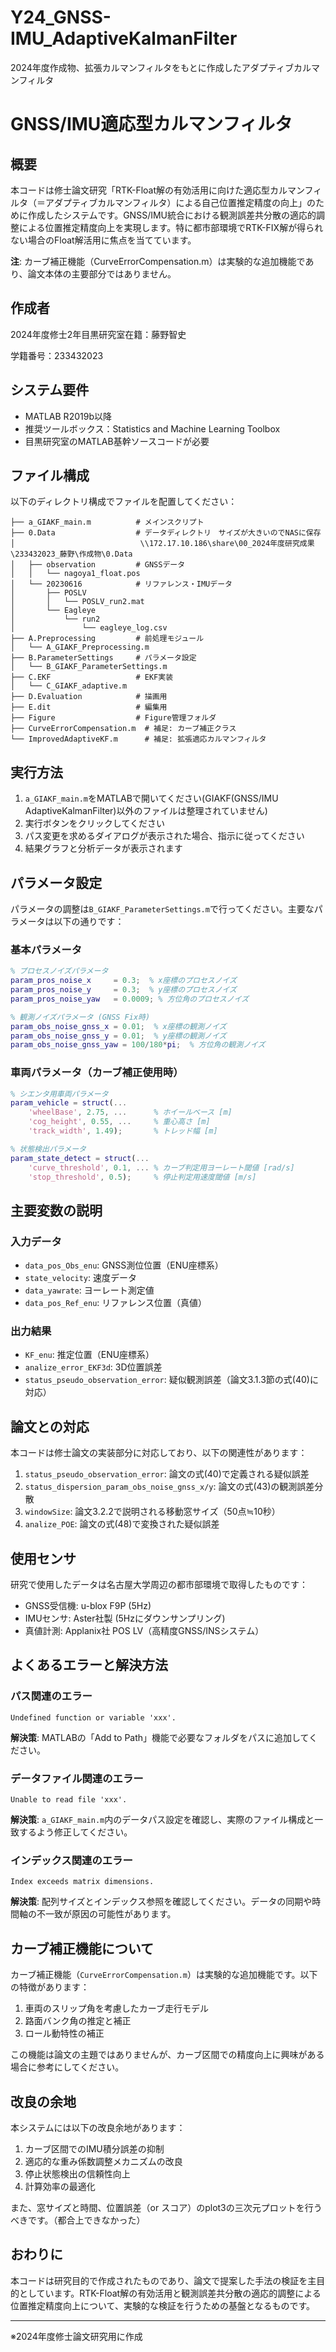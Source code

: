 # Y24_GNSS-IMU_AdaptiveKalmanFilter
2024年度作成物、拡張カルマンフィルタをもとに作成したアダプティブカルマンフィルタ

# GNSS/IMU適応型カルマンフィルタ

## 概要

本コードは修士論文研究「RTK-Float解の有効活用に向けた適応型カルマンフィルタ（＝アダプティブカルマンフィルタ）による自己位置推定精度の向上」のために作成したシステムです。GNSS/IMU統合における観測誤差共分散の適応的調整による位置推定精度向上を実現します。特に都市部環境でRTK-FIX解が得られない場合のFloat解活用に焦点を当てています。

**注**: カーブ補正機能（CurveErrorCompensation.m）は実験的な追加機能であり、論文本体の主要部分ではありません。

## 作成者

2024年度修士2年目黒研究室在籍：藤野智史

学籍番号：233432023

## システム要件

- MATLAB R2019b以降
- 推奨ツールボックス：Statistics and Machine Learning Toolbox
- 目黒研究室のMATLAB基幹ソースコードが必要

## ファイル構成

以下のディレクトリ構成でファイルを配置してください：
```
├── a_GIAKF_main.m          # メインスクリプト
├── 0.Data                  # データディレクトリ　サイズが大きいのでNASに保存
│                            \\172.17.10.186\share\00_2024年度研究成果\233432023_藤野\作成物\0.Data
│   ├── observation         # GNSSデータ
│   │   └── nagoya1_float.pos
│   └── 20230616            # リファレンス・IMUデータ
│       ├── POSLV
│       │   └── POSLV_run2.mat
│       └── Eagleye
│           └── run2
│               └── eagleye_log.csv
├── A.Preprocessing         # 前処理モジュール
│   └── A_GIAKF_Preprocessing.m
├── B.ParameterSettings     # パラメータ設定
│   └── B_GIAKF_ParameterSettings.m
├── C.EKF                   # EKF実装
│   └── C_GIAKF_adaptive.m
├── D.Evaluation            # 描画用
├── E.dit                   # 編集用
├── Figure                  # Figure管理フォルダ
├── CurveErrorCompensation.m  # 補足: カーブ補正クラス
└── ImprovedAdaptiveKF.m      # 補足: 拡張適応カルマンフィルタ

```

## 実行方法

1. `a_GIAKF_main.m`をMATLABで開いてください(GIAKF(GNSS/IMU AdaptiveKalmanFilter)以外のファイルは整理されていません)
2. 実行ボタンをクリックしてください
3. パス変更を求めるダイアログが表示された場合、指示に従ってください
4. 結果グラフと分析データが表示されます

## パラメータ設定

パラメータの調整は`B_GIAKF_ParameterSettings.m`で行ってください。主要なパラメータは以下の通りです：

### 基本パラメータ
```matlab
% プロセスノイズパラメータ
param_pros_noise_x     = 0.3;  % x座標のプロセスノイズ
param_pros_noise_y     = 0.3;  % y座標のプロセスノイズ
param_pros_noise_yaw   = 0.0009; % 方位角のプロセスノイズ

% 観測ノイズパラメータ (GNSS Fix時)
param_obs_noise_gnss_x = 0.01;  % x座標の観測ノイズ
param_obs_noise_gnss_y = 0.01;  % y座標の観測ノイズ
param_obs_noise_gnss_yaw = 100/180*pi;  % 方位角の観測ノイズ
```

### 車両パラメータ（カーブ補正使用時）
```matlab
% シエンタ用車両パラメータ
param_vehicle = struct(...
    'wheelBase', 2.75, ...      % ホイールベース [m]
    'cog_height', 0.55, ...     % 重心高さ [m]
    'track_width', 1.49);       % トレッド幅 [m]

% 状態検出パラメータ
param_state_detect = struct(...
    'curve_threshold', 0.1, ... % カーブ判定用ヨーレート閾値 [rad/s]
    'stop_threshold', 0.5);     % 停止判定用速度閾値 [m/s]
```

## 主要変数の説明

### 入力データ
- `data_pos_Obs_enu`: GNSS測位位置（ENU座標系）
- `state_velocity`: 速度データ
- `data_yawrate`: ヨーレート測定値
- `data_pos_Ref_enu`: リファレンス位置（真値）

### 出力結果
- `KF_enu`: 推定位置（ENU座標系）
- `analize_error_EKF3d`: 3D位置誤差
- `status_pseudo_observation_error`: 疑似観測誤差（論文3.1.3節の式(40)に対応）

## 論文との対応

本コードは修士論文の実装部分に対応しており、以下の関連性があります：

1. `status_pseudo_observation_error`: 論文の式(40)で定義される疑似誤差
2. `status_dispersion_param_obs_noise_gnss_x/y`: 論文の式(43)の観測誤差分散
3. `windowSize`: 論文3.2.2で説明される移動窓サイズ（50点≒10秒）
4. `analize_POE`: 論文の式(48)で変換された疑似誤差

## 使用センサ

研究で使用したデータは名古屋大学周辺の都市部環境で取得したものです：
- GNSS受信機: u-blox F9P (5Hz)
- IMUセンサ: Aster社製 (5Hzにダウンサンプリング)
- 真値計測: Applanix社 POS LV（高精度GNSS/INSシステム）

## よくあるエラーと解決方法

### パス関連のエラー
```
Undefined function or variable 'xxx'.
```
**解決策**: MATLABの「Add to Path」機能で必要なフォルダをパスに追加してください。

### データファイル関連のエラー
```
Unable to read file 'xxx'.
```
**解決策**: `a_GIAKF_main.m`内のデータパス設定を確認し、実際のファイル構成と一致するよう修正してください。

### インデックス関連のエラー
```
Index exceeds matrix dimensions.
```
**解決策**: 配列サイズとインデックス参照を確認してください。データの同期や時間軸の不一致が原因の可能性があります。

## カーブ補正機能について

カーブ補正機能（`CurveErrorCompensation.m`）は実験的な追加機能です。以下の特徴があります：

1. 車両のスリップ角を考慮したカーブ走行モデル
2. 路面バンク角の推定と補正
3. ロール動特性の補正

この機能は論文の主題ではありませんが、カーブ区間での精度向上に興味がある場合に参考にしてください。

## 改良の余地

本システムには以下の改良余地があります：

1. カーブ区間でのIMU積分誤差の抑制
2. 適応的な重み係数調整メカニズムの改良
3. 停止状態検出の信頼性向上
4. 計算効率の最適化

また、窓サイズと時間、位置誤差（or スコア）のplot3の三次元プロットを行うべきです。（都合上できなかった）

## おわりに

本コードは研究目的で作成されたものであり、論文で提案した手法の検証を主目的としています。RTK-Float解の有効活用と観測誤差共分散の適応的調整による位置推定精度向上について、実験的な検証を行うための基盤となるものです。

---
※2024年度修士論文研究用に作成
